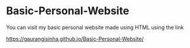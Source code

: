 # Basic-Personal-Website

You can visit my basic personal website made using HTML using the link

https://gaurangisinha.github.io/Basic-Personal-Website/
